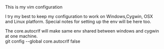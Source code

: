 This is my vim configuration

I try my best to keep my configuration to work on Windows,Cygwin, OSX and Linux platform. Special notes for setting up the env will be here too. 

The core.autocrlf will make same env shared between windows and cygwin at one machine.  
git config --global core.autocrlf false
